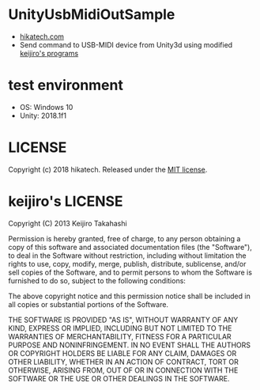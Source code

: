 # UnityUsbMidiOutSample
* [hikatech.com](http://hikatech.com/unity-usb-midi-out-controlchange)
* Send command to USB-MIDI device from Unity3d using modified [keijiro's programs](https://github.com/keijiro/unity-midi-bridge)

# test environment
* OS: Windows 10
* Unity: 2018.1f1

# LICENSE
Copyright (c) 2018 hikatech.
Released under the [MIT license](https://opensource.org/licenses/mit-license.php).

# keijiro's LICENSE
Copyright (C) 2013 Keijiro Takahashi

Permission is hereby granted, free of charge, to any person obtaining a copy of this software and associated documentation files (the "Software"), to deal in the Software without restriction, including without limitation the rights to use, copy, modify, merge, publish, distribute, sublicense, and/or sell copies of the Software, and to permit persons to whom the Software is furnished to do so, subject to the following conditions:

The above copyright notice and this permission notice shall be included in all copies or substantial portions of the Software.

THE SOFTWARE IS PROVIDED "AS IS", WITHOUT WARRANTY OF ANY KIND, EXPRESS OR IMPLIED, INCLUDING BUT NOT LIMITED TO THE WARRANTIES OF MERCHANTABILITY, FITNESS FOR A PARTICULAR PURPOSE AND NONINFRINGEMENT. IN NO EVENT SHALL THE AUTHORS OR COPYRIGHT HOLDERS BE LIABLE FOR ANY CLAIM, DAMAGES OR OTHER LIABILITY, WHETHER IN AN ACTION OF CONTRACT, TORT OR OTHERWISE, ARISING FROM, OUT OF OR IN CONNECTION WITH THE SOFTWARE OR THE USE OR OTHER DEALINGS IN THE SOFTWARE.